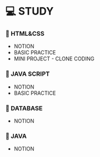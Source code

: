 # 💻 STUDY


### 📄 HTML&CSS
* NOTION
* BASIC PRACTICE 
* MINI PROJECT - CLONE CODING


### 📄 JAVA SCRIPT
* NOTION
* BASIC PRACTICE 


### 📄 DATABASE
* NOTION


### 📄 JAVA
* NOTION
